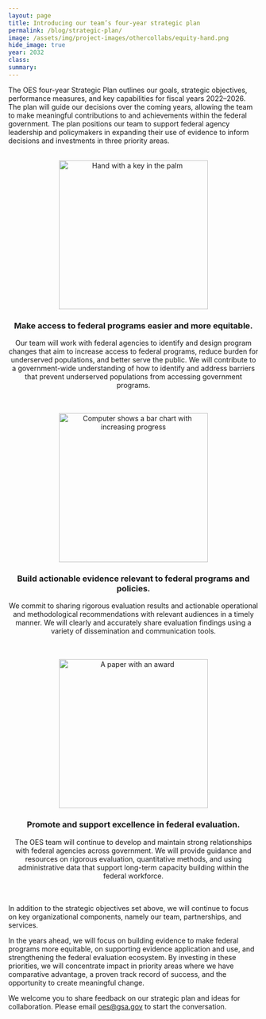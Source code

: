 ```yaml
---
layout: page	
title: Introducing our team’s four-year strategic plan
permalink: /blog/strategic-plan/	
image: /assets/img/project-images/othercollabs/equity-hand.png
hide_image: true
year: 2032
class:	
summary: 	
---
```


The OES four-year Strategic Plan outlines our goals, strategic objectives, performance measures, and key capabilities for fiscal years 2022–2026. The plan will guide our decisions over the coming years, allowing the team to make meaningful contributions to and achievements within the federal government. The plan positions our team to support federal agency leadership and policymakers in expanding their use of evidence to inform decisions and investments in three priority areas.
<br><br>
<center>
  <img src="{{ '/assets/img/project-images/othercollabs/equity-hand.png' | prepend: site.baseurl }}" alt="Hand with a key in the palm" width="300">
  <h3>Make access to federal programs easier and more equitable.</h3>
<p>Our team will work with federal agencies to identify and design program changes that aim to increase access to federal programs, reduce burden for underserved populations, and better serve the public. We will contribute to a government-wide understanding of how to identify and address barriers that prevent underserved populations from accessing government programs.</p>
<br><br>
  <img src="{{ '/assets/img/project-images/othercollabs/evidence-icon.png' | prepend: site.baseurl }}" alt="Computer shows a bar chart with increasing progress" width="300">
  <h3>Build actionable evidence relevant to federal programs and policies.</h3>
<p>We commit to sharing rigorous evaluation results and actionable operational and methodological recommendations with relevant audiences in a timely manner. We will clearly and accurately share evaluation findings using a variety of dissemination and communication tools.</p>
<br><br>
  <img src="{{ '/assets/img/project-images/othercollabs/excellence-icon.png' | prepend: site.baseurl }}" alt="A paper with an award" width="300">
  <h3>Promote and support excellence in federal evaluation.</h3>
<p>The OES team will continue to develop and maintain strong relationships with federal agencies across government. We will provide guidance and resources on rigorous evaluation, quantitative methods, and using administrative data that support long-term capacity building within the federal workforce.</p>
</center>
<br><br>
In addition to the strategic objectives set above, we will continue to focus on key organizational components, namely our team, partnerships, and services. 

In the years ahead, we will focus on building evidence to make federal programs more equitable, on supporting evidence application and use, and strengthening the federal evaluation ecosystem. By investing in these priorities, we will concentrate impact in priority areas where we have comparative advantage, a proven track record of success, and the opportunity to create meaningful change.

We welcome you to share feedback on our strategic plan and ideas for collaboration. Please email <a href="mailto:oes@gsa.gov?subject=Partnering with OES: Project Idea">oes@gsa.gov</a> to start the conversation. 
